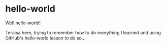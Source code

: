 # hello-world
Well hello-world!

Teraisa here, trying to remember how to do everything I learned and using 
GitHub's hello-world lesson to do so... 
